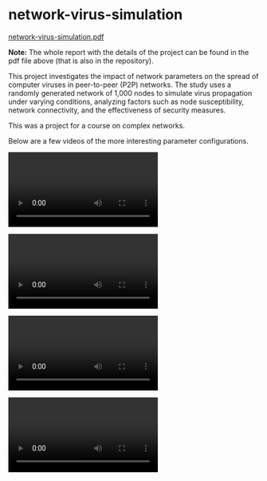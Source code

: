 # network-virus-simulation

[network-virus-simulation.pdf](https://github.com/mikolajkazmierczak/network-virus-simulation/blob/main/network-virus-simulation.pdf)

**Note:** The whole report with the details of the project can be found in the pdf file above (that is also in the repository).

This project investigates the impact of network parameters on the spread of computer viruses in peer-to-peer (P2P) networks. The study uses a randomly generated network of 1,000 nodes to simulate virus propagation under varying conditions, analyzing factors such as node susceptibility, network connectivity, and the effectiveness of security measures.

This was a project for a course on complex networks.

Below are a few videos of the more interesting parameter configurations.

<video src="https://github.com/user-attachments/assets/c7805054-8121-449b-8eeb-4c63b7917a9b"></video>

<video src="https://github.com/user-attachments/assets/ec61e352-70ff-4193-ad0e-07fce85ccc4f"></video>

<video src="https://github.com/user-attachments/assets/725d1c2b-ab33-4723-9f88-e6ab1b0ca067"></video>

<video src="https://github.com/user-attachments/assets/81cd84d9-9285-4739-8c01-f6d99580469e"></video>



